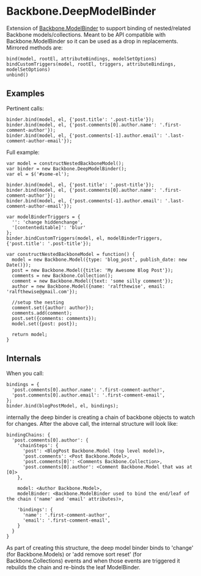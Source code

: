 Backbone.DeepModelBinder
========================

Extension of [Backbone.ModelBinder](https://github.com/theironcook/Backbone.ModelBinder) to support binding of
nested/related Backbone models/collections.  Meant to be API compatible with Backbone.ModelBinder so it can be
used as a drop in replacements.  Mirrored methods are:

    bind(model, rootEl, attributeBindings, modelSetOptions)
    bindCustomTriggers(model, rootEl, triggers, attributeBindings, modelSetOptions)
    unbind()
    

Examples
--------

Pertinent calls:

    binder.bind(model, el, {'post.title': '.post-title'});
    binder.bind(model, el, {'post.comments[0].author.name': '.first-comment-author'});
    binder.bind(model, el, {'post.comments[-1].author.email': '.last-comment-author-email'});

Full example:

    var model = constructNestedBackboneModel();
    var binder = new Backbone.DeepModelBinder();
    var el = $('#some-el');

    binder.bind(model, el, {'post.title': '.post-title'});
    binder.bind(model, el, {'post.comments[0].author.name': '.first-comment-author'});
    binder.bind(model, el, {'post.comments[-1].author.email': '.last-comment-author-email'});

    var modelBinderTriggers = {
      '': 'change hiddenchange',
      '[contenteditable]': 'blur'
    };
    binder.bindCustomTriggers(model, el, modelBinderTriggers, {'post.title': '.post-title'});

    var constructNestedBackboneModel = function() {
      model = new Backbone.Model({type: 'blog_post', publish_date: new Date()});
      post = new Backbone.Model({title: 'My Awesome Blog Post'});
      comments = new Backbone.Collection();
      comment = new Backbone.Model({text: 'some silly comment'});
      author = new Backbone.Model({name: 'ralfthewise', email: 'ralfthewise@gmail.com'});
    
      //setup the nesting
      comment.set({author: author});
      comments.add(comment);
      post.set({comments: comments});
      model.set({post: post});
    
      return model;
    }
    
Internals
---------
When you call:

    bindings = {
      'post.comments[0].author.name': '.first-comment-author',
      'post.comments[0].author.email': '.first-comment-email',
    };
    binder.bind(blogPostModel, el, bindings);

internally the deep binder is creating a chain of backbone objects to watch for changes.
After the above call, the internal structure will look like:

    bindingChains: {
      'post.comments[0].author': {
        'chainSteps': {
          'post': <BlogPost Backbone.Model (top level model)>,
          'post.comments': <Post Backbone.Model>,
          'post.comments[0]': <Comments Backbone.Collection>,
          'post.comments[0].author': <Comment Backbone.Model that was at [0]>
        },
        
        model: <Author Backbone.Model>,
        modelBinder: <Backbone.ModelBinder used to bind the end/leaf of the chain ('name' and 'email' attributes)>,

        'bindings': {
          'name': '.first-comment-author',
          'email': '.first-comment-email',
        }
      }
    }

As part of creating this structure, the deep model binder binds to 'change' (for Backbone.Models) or
'add remove sort reset' (for Backbone.Collections) events and when those events are triggered it
rebuilds the chain and re-binds the leaf ModelBinder.

